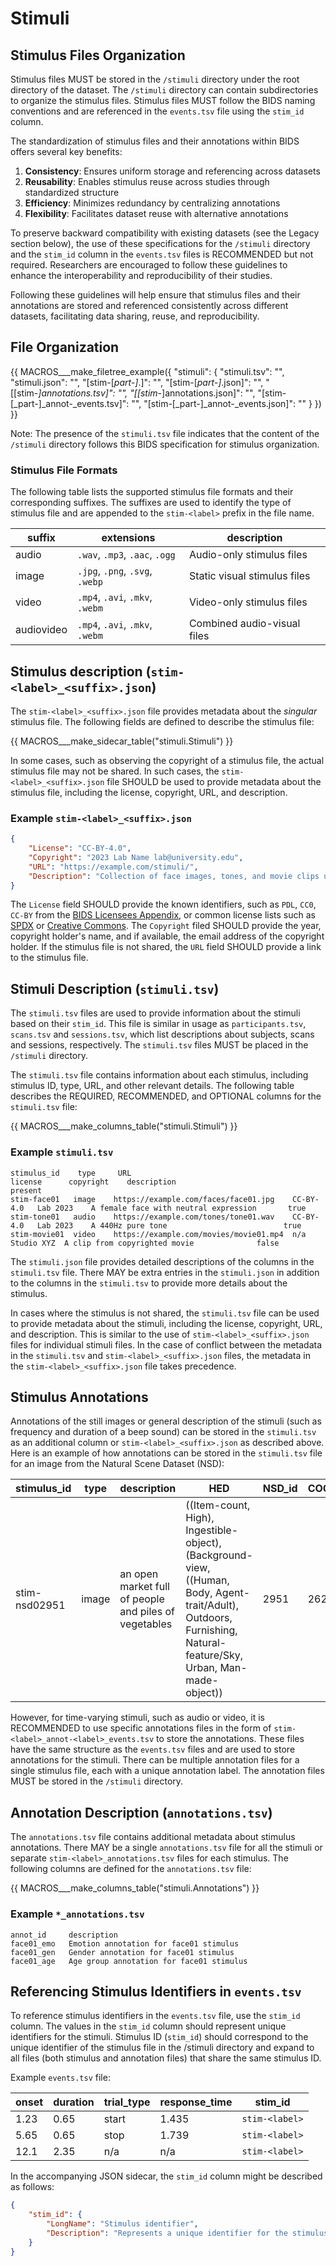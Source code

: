 # Stimuli

## Stimulus Files Organization

Stimulus files MUST be stored in the `/stimuli` directory under the root directory of the dataset.
The `/stimuli` directory can contain subdirectories to organize the stimulus files.
Stimulus files MUST follow the BIDS naming conventions and are referenced in the `events.tsv`
file using the `stim_id` column.

The standardization of stimulus files and their annotations within BIDS offers several key benefits:

1.  **Consistency**: Ensures uniform storage and referencing across datasets
1.  **Reusability**: Enables stimulus reuse across studies through standardized structure
1.  **Efficiency**: Minimizes redundancy by centralizing annotations
1.  **Flexibility**: Facilitates dataset reuse with alternative annotations

To preserve backward compatibility with existing datasets (see the Legacy section below), the use of these specifications for the `/stimuli` directory and the `stim_id` column in the `events.tsv` files is RECOMMENDED but not required. Researchers are encouraged to follow these guidelines to enhance the interoperability and reproducibility of their studies.

Following these guidelines will help ensure that stimulus files and their annotations are stored and referenced consistently across different datasets, facilitating data sharing, reuse, and reproducibility.

## File Organization

<!-- This block generates a file tree.
A guide for using macros can be found at
 https://github.com/bids-standard/bids-specification/blob/master/macros_doc.md
-->
{{ MACROS___make_filetree_example({
   "stimuli": {
    "stimuli.tsv": "",
    "stimuli.json": "",
    "[stim-<label>[_part-<label>]_<suffix>.<extension>]": "",
    "[stim-<label>[_part-<label>]_<suffix>.json]": "",
    "[[stim-<label>_]annotations.tsv]": "",
    "[[stim-<label>_]annotations.json]": "",
    "[stim-<label>[_part-<label>]_annot-<label>_events.tsv]": "",
    "[stim-<label>[_part-<label>]_annot-<label>_events.json]": ""
    }
  }) }}

Note: The presence of the `stimuli.tsv` file indicates that the content of the `/stimuli` directory follows this BIDS specification for stimulus organization.

### Stimulus File Formats

The following table lists the supported stimulus file formats and their corresponding suffixes. The suffixes are used to identify the type of stimulus file and are appended to the `stim-<label>` prefix in the file name.

| suffix      | extensions                      | description                  |
| ----------- | ------------------------------- | ---------------------------- |
| audio       | `.wav`, `.mp3`, `.aac`, `.ogg`  | Audio-only stimulus files    |
| image       | `.jpg`, `.png`, `.svg`, `.webp` | Static visual stimulus files |
| video       | `.mp4`, `.avi`, `.mkv`, `.webm` | Video-only stimulus files    |
| audiovideo  | `.mp4`, `.avi`, `.mkv`, `.webm` | Combined audio-visual files  |

## Stimulus description (`stim-<label>_<suffix>.json`)

The `stim-<label>_<suffix>.json` file provides metadata about the _singular_ stimulus file.
The following fields are defined to describe the stimulus file:

<!-- This block generates a metadata table.
These tables are defined in
  src/schema/rules/sidecars
The definitions of the fields specified in these tables may be found in
  src/schema/objects/metadata.yaml
A guide for using macros can be found at
 https://github.com/bids-standard/bids-specification/blob/master/macros_doc.md
-->
{{ MACROS___make_sidecar_table("stimuli.Stimuli") }}

In some cases, such as observing the copyright of a stimulus file, the actual stimulus file may not be shared. In such cases, the `stim-<label>_<suffix>.json` file SHOULD be used to provide metadata about the stimulus file, including the license, copyright, URL, and description.

### Example `stim-<label>_<suffix>.json`

```JSON
{
    "License": "CC-BY-4.0",
    "Copyright": "2023 Lab Name lab@university.edu",
    "URL": "https://example.com/stimuli/",
    "Description": "Collection of face images, tones, and movie clips used in the experiment"
}
```

The `License` field SHOULD provide the known identifiers, such as `PDL`, `CC0`, `CC-BY` from the [BIDS Licensees Appendix](https://bids-specification.readthedocs.io/en/stable/appendices/licenses.html), or common license lists such as [SPDX](https://spdx.org/licenses/) or [Creative Commons](https://creativecommons.org/licenses/).
The `Copyright` filed SHOULD provide the year, copyright holder's name, and if available, the email address of the copyright holder.
If the stimulus file is not shared, the `URL` field SHOULD provide a link to the stimulus file.

## Stimuli Description (`stimuli.tsv`)

The `stimuli.tsv` files are used to provide information about the stimuli based on their `stim_id`. This file is similar in usage as `participants.tsv`, `scans.tsv` and `sessions.tsv`, which list descriptions about subjects, scans and sessions, respectively. The `stimuli.tsv` files MUST be placed in the `/stimuli` directory.

The `stimuli.tsv` file contains information about each stimulus, including stimulus ID, type, URL, and other relevant details. The following table describes the REQUIRED, RECOMMENDED, and OPTIONAL columns for the `stimuli.tsv` file:

<!-- This block generates a columns table.
The definitions of these fields can be found in
  src/schema/rules/tabular_data/*.yaml
and a guide for using macros can be found at
 https://github.com/bids-standard/bids-specification/blob/master/macros_doc.md
-->
{{ MACROS___make_columns_table("stimuli.Stimuli") }}

### Example `stimuli.tsv`

```Text
stimulus_id    type     URL                                     license      copyright    description                                  present
stim-face01   image    https://example.com/faces/face01.jpg    CC-BY-4.0   Lab 2023    A female face with neutral expression       true
stim-tone01   audio    https://example.com/tones/tone01.wav    CC-BY-4.0   Lab 2023    A 440Hz pure tone                          true
stim-movie01  video    https://example.com/movies/movie01.mp4  n/a         Studio XYZ  A clip from copyrighted movie              false
```

The `stimuli.json` file provides detailed descriptions of the columns in the `stimuli.tsv` file. There MAY be extra entries in the `stimuli.json` in addition to the columns in the `stimuli.tsv` to provide more details about the stimulus.

In cases where the stimulus is not shared, the `stimuli.tsv` file can be used to provide metadata about the stimuli, including the license, copyright, URL, and description. This is similar to the use of `stim-<label>_<suffix>.json` files for individual stimuli files. In the case of conflict between the metadata in the `stimuli.tsv` and `stim-<label>_<suffix>.json` files, the metadata in the `stim-<label>_<suffix>.json` file takes precedence.

## Stimulus Annotations

Annotations of the still images or general description of the stimuli (such as frequency and duration of a beep sound) can be stored in the `stimuli.tsv` as an additional column or `stim-<label>_<suffix>.json` as described above. Here is an example of how annotations can be stored in the `stimuli.tsv` file for an image from the Natural Scene Dataset (NSD):

| stimulus_id   | type  | description                                           | HED                                                                                                                                                               | NSD_id | COCO_id |
| ------------- | ----- | ----------------------------------------------------- | ----------------------------------------------------------------------------------------------------------------------------------------------------------------- | ------ | ------- |
| stim-nsd02951 | image | an open market full of people and piles of vegetables | ((Item-count, High), Ingestible-object), (Background-view, ((Human, Body, Agent-trait/Adult), Outdoors, Furnishing, Natural-feature/Sky, Urban, Man-made-object)) | 2951   | 262145  |

However, for time-varying stimuli, such as audio or video, it is RECOMMENDED to use specific annotations files in the form of `stim-<label>_annot-<label>_events.tsv` to store the annotations. These files have the same structure as the `events.tsv` files and are used to store annotations for the stimuli. There can be multiple annotation files for a single stimulus file, each with a unique annotation label. The annotation files MUST be stored in the `/stimuli` directory.

## Annotation Description (`annotations.tsv`)

The `annotations.tsv` file contains additional metadata about stimulus annotations. There MAY be a single `annotations.tsv` file for all the stimuli or separate `stim-<label>_annotations.tsv` files for each stimulus.
The following columns are defined for the `annotations.tsv` file:

<!-- This block generates a columns table.
The definitions of these fields can be found in
  src/schema/rules/tabular_data/*.yaml
and a guide for using macros can be found at
 https://github.com/bids-standard/bids-specification/blob/master/macros_doc.md
-->
{{ MACROS___make_columns_table("stimuli.Annotations") }}

### Example `*_annotations.tsv`

```Text
annot_id     description
face01_emo   Emotion annotation for face01 stimulus
face01_gen   Gender annotation for face01 stimulus
face01_age   Age group annotation for face01 stimulus
```

## Referencing Stimulus Identifiers in `events.tsv`

To reference stimulus identifiers in the `events.tsv` file, use the `stim_id` column. The values in the `stim_id` column should represent unique identifiers for the stimuli. Stimulus ID (`stim_id`) should correspond to the unique identifier of the stimulus file in the /stimuli directory and expand to all files (both stimulus and annotation files) that share the same stimulus ID.

Example `events.tsv` file:

| onset | duration | trial_type | response_time | stim_id        |
| ----- | -------- | ---------- | ------------- | -------------- |
| 1.23  | 0.65     | start      | 1.435         | `stim-<label>` |
| 5.65  | 0.65     | stop       | 1.739         | `stim-<label>` |
| 12.1  | 2.35     | n/a        | n/a           | `stim-<label>` |

In the accompanying JSON sidecar, the `stim_id` column might be described as follows:

```JSON
{
    "stim_id": {
        "LongName": "Stimulus identifier",
        "Description": "Represents a unique identifier for the stimulus presented at the given onset time."
    }
}
```
